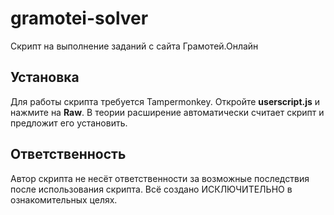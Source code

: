 # gramotei-solver
Скрипт на выполнение заданий с сайта Грамотей.Онлайн

## Установка
Для работы скрипта требуется Tampermonkey. Откройте **userscript.js** и нажмите на **Raw**. В теории расширение автоматически считает скрипт и предложит его установить.

## Ответственность
Автор скрипта не несёт ответственности за возможные последствия после использования скрипта. Всё создано ИСКЛЮЧИТЕЛЬНО в ознакомительных целях.
